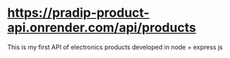 # https://pradip-product-api.onrender.com/api/products
This is my first API of electronics products developed in node + express js
